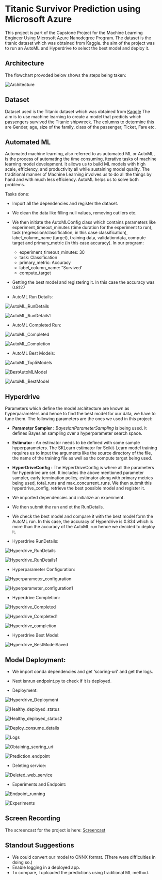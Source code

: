 # Titanic Survivor Prediction using Microsoft Azure

This project is part of the Capstone Project for the Machine Learning Engineer Using Microsoft Azure Nanodegree Program. The dataset is the titanic dataset which was obtained from Kaggle. the aim of the project was to run an AutoML and Hyperdrive to select the best model and deploy it.


## Architecture

The flowchart provoded below shows the steps being taken:

![Architecture](https://user-images.githubusercontent.com/68374253/105895430-85428c00-603b-11eb-99fe-d7ab4a85eb38.png)


## Dataset

Dataset used is the Titanic dataset which was obtained from [Kaggle](https://www.kaggle.com/c/titanic)
The aim is to use machine learning to create a model that predicts which passengers survived the Titanic shipwreck. The columns to determine this are Gender, age, size of the family, class of the passenger, Ticket, Fare etc.


## Automated ML

Automated machine learning, also referred to as automated ML or AutoML, is the process of automating the time consuming, iterative tasks of machine learning model development. It allows us to build ML models with high scale, efficiency, and productivity all while sustaining model quality.
The traditional manner of Machine Learning involves us to do all the things by hand and with much less efficiency. AutoML helps us to solve both problems.

Tasks done: 
* Import all the dependencies and register the dataset.
* We clean the data like filling null values, removing outliers etc.
* We then initiate the AutoMLConfig class which contains parameters like experiment_timeout_minutes (time duration for the experiment to run), task (regression/classification, in this case classification), label_column_name (target), training data, validationdata, compute target and primary_metric (in this case accuracy). In our program:
  * experiment_timeout_minutes: 30
  * task: Classification
  * primary_metric: Accuracy
  * label_column_name: "Survived'
  * compute_target
* Getting the best model and registering it. In this case the accuracy was 0.8127

* AutoML Run Details:

![AutoML_RunDetails](https://user-images.githubusercontent.com/68374253/105891636-ddc35a80-6036-11eb-836e-a354dc7e01f9.png)

![AutoML_RunDetails1](https://user-images.githubusercontent.com/68374253/105891643-def48780-6036-11eb-9014-d6ab175b5937.png)

* AutoML Completed Run:

![AutoML_Completed](https://user-images.githubusercontent.com/68374253/105891627-dac86a00-6036-11eb-946e-7e15178f4f7a.png)

![AutoML_Completion](https://user-images.githubusercontent.com/68374253/105891630-dbf99700-6036-11eb-9249-9228869949fc.png)

* AutoML Best Models:

![AutoML_Top5Models](https://user-images.githubusercontent.com/68374253/105891647-e025b480-6036-11eb-95c2-092615324b2c.png)

![BestAutoMLModel](https://user-images.githubusercontent.com/68374253/105891652-e0be4b00-6036-11eb-8fa7-387882cc751f.png)

![AutoML_BestModel](https://user-images.githubusercontent.com/68374253/105891615-d8661000-6036-11eb-8206-3193363c5d23.png)

## Hyperdrive

Parameters which define the model architecture are known as hyperparameters and hence to find the best model for our data, we have to tune them. The following parameters are the ones we used in this project:

* **Parameter Sampler** : *BayesianParameterSampling* is being used. It defines Bayesian sampling over a hyperparameter search space.
* **Estimator** : An estimator needs to be defined with some sample hyperparameters. The SKLearn estimator for Scikit-Learn model training requires us to input the arguments like the source directory of the file, the name of the training file as well as the compute target being used.
* **HyperDriveConfig** : The HyperDriveConfig is where all the parameters for hyperdrive are set. It includes the above mentioned parameter sampler, early termination policy, estimator along with primary metrics being used, total_runs and max_concurrent_runs. We then submit this hyperdrive_config, retrieve the best possible model and register it.

* We imported dependencies and initialize an experiment.
* We then submit the run and et the RunDetails.
* We check the best model and compare it with the best model form the AutoML run. In this case, the accuracy of Hyperdrive is 0.834 which is more than the accuracy of the AutoML run hence we decided to deploy it.

* Hyperdrive RunDetails:

![Hyperdrive_RunDetails](https://user-images.githubusercontent.com/68374253/105893206-d00ed480-6038-11eb-9485-c4f4ef113fa1.png)

![Hyperdrive_RunDetails1](https://user-images.githubusercontent.com/68374253/105893207-d0a76b00-6038-11eb-9719-92c8c3d29a0f.png)

* Hyperparameter Configuration:

![Hyperparameter_configuration](https://user-images.githubusercontent.com/68374253/105893209-d1400180-6038-11eb-8c73-91750594f6db.png)

![Hyperparameter_configuration1](https://user-images.githubusercontent.com/68374253/105893210-d1d89800-6038-11eb-9563-fce71a19aec8.png)

* Hyperdrive Completion:

![Hyperdrive_Completed](https://user-images.githubusercontent.com/68374253/105893193-cd13e400-6038-11eb-9717-507a945cd179.png)

![Hyperdrive_Completed1](https://user-images.githubusercontent.com/68374253/105893198-ce451100-6038-11eb-9254-6c136abe5527.png)

![Hyperdrive_completion](https://user-images.githubusercontent.com/68374253/105893199-cedda780-6038-11eb-9e69-4374b7fd309e.png)

* Hyperdrive Best Model:

![Hyperdrive_BestModelSaved](https://user-images.githubusercontent.com/68374253/105893182-cb4a2080-6038-11eb-9264-0c00bb64d288.png)


## Model Deployment: 

*  We import conda dependencies and get 'scoring-uri' and get the logs.
* Next isnrun endpoint.py to check if it is deployed.

* Deployment:

![Hyperdrive_Deployment](https://user-images.githubusercontent.com/68374253/105893204-cf763e00-6038-11eb-9c25-100f1b7b80d2.png)

![Healthy_deployed_status](https://user-images.githubusercontent.com/68374253/105893177-ca18f380-6038-11eb-9468-e83d864ee9a0.png)

![Healthy_deployed_status2](https://user-images.githubusercontent.com/68374253/105893180-cab18a00-6038-11eb-9664-b49910ea1374.png)

![Deploy_consume_details](https://user-images.githubusercontent.com/68374253/105893167-c5ecd600-6038-11eb-9b62-c88af147ee80.png)

![Logs](https://user-images.githubusercontent.com/68374253/105893214-d309c500-6038-11eb-90b5-1e34edcf362d.png)

![Obtaining_scoring_uri](https://user-images.githubusercontent.com/68374253/105893219-d3a25b80-6038-11eb-8c73-be3d240d13ba.png)

![Prediction_endpoint](https://user-images.githubusercontent.com/68374253/105893222-d43af200-6038-11eb-9bd1-497c3dd00039.png)

* Deleting service:

![Deleted_web_service](https://user-images.githubusercontent.com/68374253/105893163-c5543f80-6038-11eb-96b1-a2a81c5857f8.png)

* Experiments and Endpoint:

![Endpoint_running](https://user-images.githubusercontent.com/68374253/105893171-c8e7c680-6038-11eb-9c6e-7229f9bde5a2.png)

![Experiments](https://user-images.githubusercontent.com/68374253/105893176-c9805d00-6038-11eb-87da-f80717f128d3.png)


## Screen Recording

The screencast for the project is here: [Screencast](https://youtu.be/TL0_Kg9Vo5s)

## Standout Suggestions

* We could convert our model to ONNX format. (There were difficulties in doing so.)
* Enable logging in a deployed app.
* To compare, I uploaded the predictions using traditional ML method.
